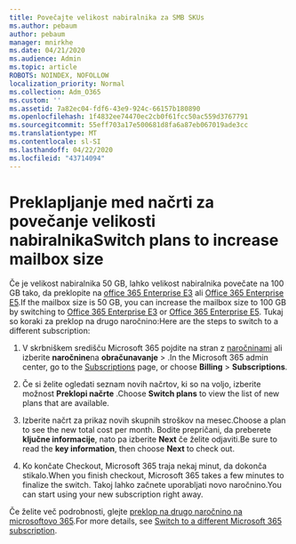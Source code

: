 ```yaml
---
title: Povečajte velikost nabiralnika za SMB SKUs
ms.author: pebaum
author: pebaum
manager: mnirkhe
ms.date: 04/21/2020
ms.audience: Admin
ms.topic: article
ROBOTS: NOINDEX, NOFOLLOW
localization_priority: Normal
ms.collection: Adm_O365
ms.custom: ''
ms.assetid: 7a82ec04-fdf6-43e9-924c-66157b180890
ms.openlocfilehash: 1f4832ee74470ec2cb0f61fcc50ac559d3767791
ms.sourcegitcommit: 55eff703a17e500681d8fa6a87eb067019ade3cc
ms.translationtype: MT
ms.contentlocale: sl-SI
ms.lasthandoff: 04/22/2020
ms.locfileid: "43714094"
---
```

# <a name="switch-plans-to-increase-mailbox-size"></a><span data-ttu-id="93fa7-102">Preklapljanje med načrti za povečanje velikosti nabiralnika</span><span class="sxs-lookup"><span data-stu-id="93fa7-102">Switch plans to increase mailbox size</span></span>

<span data-ttu-id="93fa7-103">Če je velikost nabiralnika 50 GB, lahko velikost nabiralnika povečate na 100 GB tako, da preklopite na [office 365 Enterprise E3](https://products.office.com/business/office-365-enterprise-e3-business-software) ali [Office 365 Enterprise E5](https://products.office.com/business/office-365-enterprise-e5-business-software).</span><span class="sxs-lookup"><span data-stu-id="93fa7-103">If the mailbox size is 50 GB, you can increase the mailbox size to 100 GB by switching to [Office 365 Enterprise E3](https://products.office.com/business/office-365-enterprise-e3-business-software) or [Office 365 Enterprise E5](https://products.office.com/business/office-365-enterprise-e5-business-software).</span></span> <span data-ttu-id="93fa7-104">Tukaj so koraki za preklop na drugo naročnino:</span><span class="sxs-lookup"><span data-stu-id="93fa7-104">Here are the steps to switch to a different subscription:</span></span>
  
1. <span data-ttu-id="93fa7-105">V skrbniškem središču Microsoft 365 pojdite na stran z [naročninami](https://go.microsoft.com/fwlink/p/?linkid=842054) ali izberite **naročnine**na **obračunavanje** \> .</span><span class="sxs-lookup"><span data-stu-id="93fa7-105">In the Microsoft 365 admin center, go to the [Subscriptions](https://go.microsoft.com/fwlink/p/?linkid=842054) page, or choose **Billing** \> **Subscriptions**.</span></span>
    
2. <span data-ttu-id="93fa7-106">Če si želite ogledati seznam novih načrtov, ki so na voljo, izberite možnost **Preklopi načrte** .</span><span class="sxs-lookup"><span data-stu-id="93fa7-106">Choose **Switch plans** to view the list of new plans that are available.</span></span> 
    
3. <span data-ttu-id="93fa7-107">Izberite načrt za prikaz novih skupnih stroškov na mesec.</span><span class="sxs-lookup"><span data-stu-id="93fa7-107">Choose a plan to see the new total cost per month.</span></span> <span data-ttu-id="93fa7-108">Bodite prepričani, da preberete **ključne informacije**, nato pa izberite **Next** če želite odjaviti.</span><span class="sxs-lookup"><span data-stu-id="93fa7-108">Be sure to read the **key information**, then choose **Next** to check out.</span></span> 
    
4. <span data-ttu-id="93fa7-109">Ko končate Checkout, Microsoft 365 traja nekaj minut, da dokonča stikalo.</span><span class="sxs-lookup"><span data-stu-id="93fa7-109">When you finish checkout, Microsoft 365 takes a few minutes to finalize the switch.</span></span> <span data-ttu-id="93fa7-110">Takoj lahko začnete uporabljati novo naročnino.</span><span class="sxs-lookup"><span data-stu-id="93fa7-110">You can start using your new subscription right away.</span></span>
    
<span data-ttu-id="93fa7-111">Če želite več podrobnosti, glejte [preklop na drugo naročnino na microsoftovo 365](https://docs.microsoft.com/office365/admin/subscriptions-and-billing/switch-to-a-different-plan).</span><span class="sxs-lookup"><span data-stu-id="93fa7-111">For more details, see [Switch to a different Microsoft 365 subscription](https://docs.microsoft.com/office365/admin/subscriptions-and-billing/switch-to-a-different-plan).</span></span>
  

